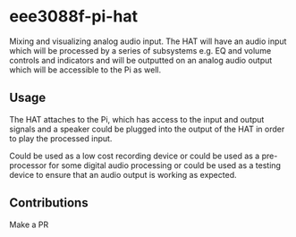 # eee3088f-pi-hat
Mixing and visualizing analog audio input. The HAT will have an audio input which will be processed by a series of subsystems e.g. EQ and volume controls and indicators and will be outputted on an analog audio output which will be accessible to the Pi as well. 

## Usage
The HAT attaches to the Pi, which has access to the input and output signals and a speaker could be plugged into the output of the HAT in order to play the processed input.

Could be used as a low cost recording device or could be used as a pre-processor for some digital audio processing or could be used as a testing device to ensure that an audio output is working as expected.

## Contributions
Make a PR